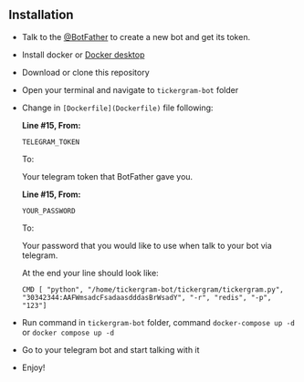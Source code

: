 ## Installation

- Talk to the [@BotFather](https://t.me/botfather) to create a new bot and get its token.
- Install docker or [Docker desktop](https://www.docker.com/products/docker-desktop/)
- Download or clone this repository
- Open your terminal and navigate to `tickergram-bot` folder
- Change in `[Dockerfile](Dockerfile)` file following:

    **Line #15, From:**

    `TELEGRAM_TOKEN`

    To:

    Your telegram token that BotFather gave you.

    **Line #15, From:**

    `YOUR_PASSWORD`

    To:

    Your password that you would like to use when talk to your bot via telegram.

    At the end your line should look like:

    `CMD [ "python", "/home/tickergram-bot/tickergram/tickergram.py", "30342344:AAFWmsadcFsadaasdddasBrWsadY", "-r", "redis", "-p", "123"]`


- Run command in `tickergram-bot` folder, command `docker-compose up -d` or `docker compose up -d`
- Go to your telegram bot and start talking with it
- Enjoy!
